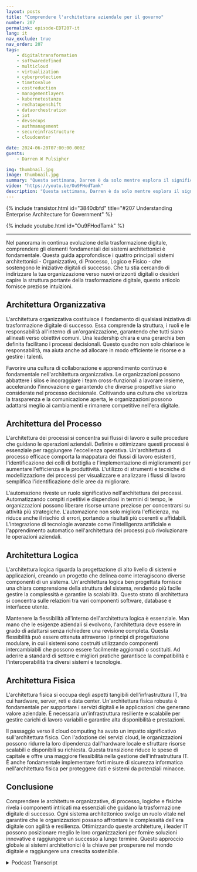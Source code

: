 ```yaml
---
layout: posts
title: "Comprendere l'architettura aziendale per il governo"
number: 207
permalink: episode-EDT207-it
lang: it
nav_exclude: true
nav_order: 207
tags:
    - digitaltransformation
    - softwaredefined
    - multicloud
    - virtualization
    - cyberprotection
    - timetovalue
    - costreduction
    - managementlayers
    - kubernetestanzu
    - redhatopenshift
    - dataorchestration
    - iot
    - devsecops
    - authmanagement
    - secureinfrastructure
    - cloudcenter

date: 2024-06-20T07:00:00.000Z
guests:
    - Darren W Pulsipher

img: thumbnail.jpg
image: thumbnail.jpg
summary: "Questa settimana, Darren è da solo mentre esplora il significato dell'architettura aziendale e la sua crescente applicazione nel governo per comprendere le complessità delle organizzazioni moderne."
video: "https://youtu.be/Ou9FHodTamk"
description: "Questa settimana, Darren è da solo mentre esplora il significato dell'architettura aziendale e la sua crescente applicazione nel governo per comprendere le complessità delle organizzazioni moderne."
---
```


<div>
{% include transistor.html id="3840dbfd" title="#207 Understanding Enterprise Architecture for Government" %}

{% include youtube.html id="Ou9FHodTamk" %}
</div>

---

Nel panorama in continua evoluzione della trasformazione digitale, comprendere gli elementi fondamentali dei sistemi architettonici è fondamentale. Questa guida approfondisce i quattro principali sistemi architettonici - Organizzativo, di Processo, Logico e Fisico - che sostengono le iniziative digitali di successo. Che tu stia cercando di indirizzare la tua organizzazione verso nuovi orizzonti digitali o desideri capire la struttura portante della trasformazione digitale, questo articolo fornisce preziose intuizioni.

## Architettura Organizzativa

L'architettura organizzativa costituisce il fondamento di qualsiasi iniziativa di trasformazione digitale di successo. Essa comprende la struttura, i ruoli e le responsabilità all'interno di un'organizzazione, garantendo che tutti siano allineati verso obiettivi comuni. Una leadership chiara e una gerarchia ben definita facilitano i processi decisionali. Questo quadro non solo chiarisce le responsabilità, ma aiuta anche ad allocare in modo efficiente le risorse e a gestire i talenti.

Favorire una cultura di collaborazione e apprendimento continuo è fondamentale nell'architettura organizzativa. Le organizzazioni possono abbattere i silos e incoraggiare i team cross-funzionali a lavorare insieme, accelerando l'innovazione e garantendo che diverse prospettive siano considerate nel processo decisionale. Coltivando una cultura che valorizza la trasparenza e la comunicazione aperta, le organizzazioni possono adattarsi meglio ai cambiamenti e rimanere competitive nell'era digitale.

## Architettura del Processo

L'architettura dei processi si concentra sui flussi di lavoro e sulle procedure che guidano le operazioni aziendali. Definire e ottimizzare questi processi è essenziale per raggiungere l'eccellenza operativa. Un'architettura di processo efficace comporta la mappatura dei flussi di lavoro esistenti, l'identificazione dei colli di bottiglia e l'implementazione di miglioramenti per aumentare l'efficienza e la produttività. L'utilizzo di strumenti e tecniche di modellizzazione dei processi per visualizzare e analizzare i flussi di lavoro semplifica l'identificazione delle aree da migliorare.

L'automazione riveste un ruolo significativo nell'architettura dei processi. Automatizzando compiti ripetitivi e dispendiosi in termini di tempo, le organizzazioni possono liberare risorse umane preziose per concentrarsi su attività più strategiche. L'automazione non solo migliora l'efficienza, ma riduce anche il rischio di errori, portando a risultati più coerenti e affidabili. L'integrazione di tecnologie avanzate come l'intelligenza artificiale e l'apprendimento automatico nell'architettura dei processi può rivoluzionare le operazioni aziendali.

## Architettura Logica

L'architettura logica riguarda la progettazione di alto livello di sistemi e applicazioni, creando un progetto che delinea come interagiscono diverse componenti di un sistema. Un'architettura logica ben progettata fornisce una chiara comprensione della struttura del sistema, rendendo più facile gestire la complessità e garantire la scalabilità. Questo strato di architettura si concentra sulle relazioni tra vari componenti software, database e interfacce utente.

Mantenere la flessibilità all'interno dell'architettura logica è essenziale. Man mano che le esigenze aziendali si evolvono, l'architettura deve essere in grado di adattarsi senza richiedere una revisione completa. Questa flessibilità può essere ottenuta attraverso i principi di progettazione modulare, in cui i sistemi sono costruiti utilizzando componenti intercambiabili che possono essere facilmente aggiornati o sostituiti. Ad aderire a standard di settore e migliori pratiche garantisce la compatibilità e l'interoperabilità tra diversi sistemi e tecnologie.

## Architettura Fisica

L'architettura fisica si occupa degli aspetti tangibili dell'infrastruttura IT, tra cui hardware, server, reti e data center. Un'architettura fisica robusta è fondamentale per supportare i servizi digitali e le applicazioni che generano valore aziendale. È necessaria un'infrastruttura resiliente e scalabile per gestire carichi di lavoro variabili e garantire alta disponibilità e prestazioni.

Il passaggio verso il cloud computing ha avuto un impatto significativo sull'architettura fisica. Con l'adozione dei servizi cloud, le organizzazioni possono ridurre la loro dipendenza dall'hardware locale e sfruttare risorse scalabili e disponibili su richiesta. Questa transizione riduce le spese di capitale e offre una maggiore flessibilità nella gestione dell'infrastruttura IT. È anche fondamentale implementare forti misure di sicurezza informatica nell'architettura fisica per proteggere dati e sistemi da potenziali minacce.

## Conclusione

Comprendere le architetture organizzative, di processo, logiche e fisiche rivela i componenti intricati ma essenziali che guidano la trasformazione digitale di successo. Ogni sistema architettonico svolge un ruolo vitale nel garantire che le organizzazioni possano affrontare le complessità dell'era digitale con agilità e resilienza. Ottimizzando queste architetture, i leader IT possono posizionare meglio le loro organizzazioni per fornire soluzioni innovative e raggiungere un successo a lungo termine. Questo approccio globale ai sistemi architettonici è la chiave per prosperare nel mondo digitale e raggiungere una crescita sostenibile.



<details>
<summary> Podcast Transcript </summary>

<p></p>

</details>
